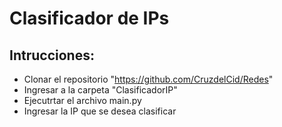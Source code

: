# Clasificador de IPs 

## Intrucciones:
- Clonar el repositorio "https://github.com/CruzdelCid/Redes"
- Ingresar a la carpeta "ClasificadorIP"
- Ejecutrtar el archivo main.py
- Ingresar la IP que se desea clasificar